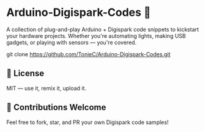 # Arduino-Digispark-Codes 🚀

A collection of plug-and-play Arduino + Digispark code snippets to kickstart your hardware projects. Whether you're automating lights, making USB gadgets, or playing with sensors — you're covered.


git clone https://github.com/TonieC/Arduino-Digispark-Codes.git

## 📜 License
MIT — use it, remix it, upload it.

## 🙌 Contributions Welcome
Feel free to fork, star, and PR your own Digispark code samples!